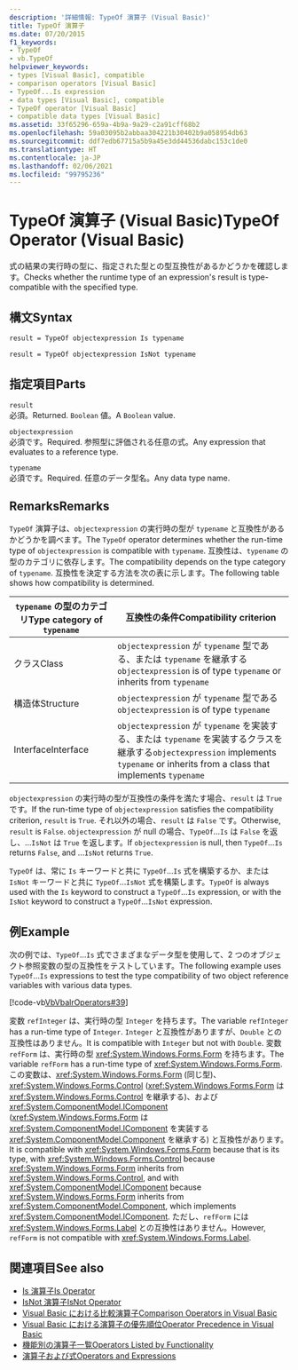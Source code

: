 ```yaml
---
description: '詳細情報: TypeOf 演算子 (Visual Basic)'
title: TypeOf 演算子
ms.date: 07/20/2015
f1_keywords:
- TypeOf
- vb.TypeOf
helpviewer_keywords:
- types [Visual Basic], compatible
- comparison operators [Visual Basic]
- TypeOf...Is expression
- data types [Visual Basic], compatible
- TypeOf operator [Visual Basic]
- compatible data types [Visual Basic]
ms.assetid: 33f65296-659a-4b9a-9a29-c2a91cff68b2
ms.openlocfilehash: 59a03095b2abbaa304221b30402b9a058954db63
ms.sourcegitcommit: ddf7edb67715a5b9a45e3dd44536dabc153c1de0
ms.translationtype: HT
ms.contentlocale: ja-JP
ms.lasthandoff: 02/06/2021
ms.locfileid: "99795236"
---
```

# <a name="typeof-operator-visual-basic"></a><span data-ttu-id="00062-103">TypeOf 演算子 (Visual Basic)</span><span class="sxs-lookup"><span data-stu-id="00062-103">TypeOf Operator (Visual Basic)</span></span>

<span data-ttu-id="00062-104">式の結果の実行時の型に、指定された型との型互換性があるかどうかを確認します。</span><span class="sxs-lookup"><span data-stu-id="00062-104">Checks whether the runtime type of an expression's result is type-compatible with the specified type.</span></span>
  
## <a name="syntax"></a><span data-ttu-id="00062-105">構文</span><span class="sxs-lookup"><span data-stu-id="00062-105">Syntax</span></span>  
  
```vb  
result = TypeOf objectexpression Is typename  
```  
  
```vb  
result = TypeOf objectexpression IsNot typename  
```  
  
## <a name="parts"></a><span data-ttu-id="00062-106">指定項目</span><span class="sxs-lookup"><span data-stu-id="00062-106">Parts</span></span>  

 `result`  
 <span data-ttu-id="00062-107">必須。</span><span class="sxs-lookup"><span data-stu-id="00062-107">Returned.</span></span> <span data-ttu-id="00062-108">`Boolean` 値。</span><span class="sxs-lookup"><span data-stu-id="00062-108">A `Boolean` value.</span></span>  
  
 `objectexpression`  
 <span data-ttu-id="00062-109">必須です。</span><span class="sxs-lookup"><span data-stu-id="00062-109">Required.</span></span> <span data-ttu-id="00062-110">参照型に評価される任意の式。</span><span class="sxs-lookup"><span data-stu-id="00062-110">Any expression that evaluates to a reference type.</span></span>  
  
 `typename`  
 <span data-ttu-id="00062-111">必須です。</span><span class="sxs-lookup"><span data-stu-id="00062-111">Required.</span></span> <span data-ttu-id="00062-112">任意のデータ型名。</span><span class="sxs-lookup"><span data-stu-id="00062-112">Any data type name.</span></span>  
  
## <a name="remarks"></a><span data-ttu-id="00062-113">Remarks</span><span class="sxs-lookup"><span data-stu-id="00062-113">Remarks</span></span>  

 <span data-ttu-id="00062-114">`TypeOf` 演算子は、`objectexpression` の実行時の型が `typename` と互換性があるかどうかを調べます。</span><span class="sxs-lookup"><span data-stu-id="00062-114">The `TypeOf` operator determines whether the run-time type of `objectexpression` is compatible with `typename`.</span></span> <span data-ttu-id="00062-115">互換性は、`typename` の型のカテゴリに依存します。</span><span class="sxs-lookup"><span data-stu-id="00062-115">The compatibility depends on the type category of `typename`.</span></span> <span data-ttu-id="00062-116">互換性を決定する方法を次の表に示します。</span><span class="sxs-lookup"><span data-stu-id="00062-116">The following table shows how compatibility is determined.</span></span>  
  
|<span data-ttu-id="00062-117">`typename` の型のカテゴリ</span><span class="sxs-lookup"><span data-stu-id="00062-117">Type category of `typename`</span></span>|<span data-ttu-id="00062-118">互換性の条件</span><span class="sxs-lookup"><span data-stu-id="00062-118">Compatibility criterion</span></span>|  
|---------------------------------|-----------------------------|  
|<span data-ttu-id="00062-119">クラス</span><span class="sxs-lookup"><span data-stu-id="00062-119">Class</span></span>|<span data-ttu-id="00062-120">`objectexpression` が `typename` 型である、または `typename` を継承する</span><span class="sxs-lookup"><span data-stu-id="00062-120">`objectexpression` is of type `typename` or inherits from `typename`</span></span>|  
|<span data-ttu-id="00062-121">構造体</span><span class="sxs-lookup"><span data-stu-id="00062-121">Structure</span></span>|<span data-ttu-id="00062-122">`objectexpression` が `typename` 型である</span><span class="sxs-lookup"><span data-stu-id="00062-122">`objectexpression` is of type `typename`</span></span>|  
|<span data-ttu-id="00062-123">Interface</span><span class="sxs-lookup"><span data-stu-id="00062-123">Interface</span></span>|<span data-ttu-id="00062-124">`objectexpression` が `typename` を実装する、または `typename` を実装するクラスを継承する</span><span class="sxs-lookup"><span data-stu-id="00062-124">`objectexpression` implements `typename` or inherits from a class that implements `typename`</span></span>|  
  
 <span data-ttu-id="00062-125">`objectexpression` の実行時の型が互換性の条件を満たす場合、`result` は `True` です。</span><span class="sxs-lookup"><span data-stu-id="00062-125">If the run-time type of `objectexpression` satisfies the compatibility criterion, `result` is `True`.</span></span> <span data-ttu-id="00062-126">それ以外の場合、`result` は `False` です。</span><span class="sxs-lookup"><span data-stu-id="00062-126">Otherwise, `result` is `False`.</span></span>  <span data-ttu-id="00062-127">`objectexpression` が null の場合、`TypeOf`...`Is` は `False` を返し、...`IsNot` は `True` を返します。</span><span class="sxs-lookup"><span data-stu-id="00062-127">If `objectexpression` is null, then `TypeOf`...`Is` returns `False`, and ...`IsNot` returns `True`.</span></span>  
  
 <span data-ttu-id="00062-128">`TypeOf` は、常に `Is` キーワードと共に `TypeOf`...`Is` 式を構築するか、または `IsNot` キーワードと共に `TypeOf`...`IsNot` 式を構築します。</span><span class="sxs-lookup"><span data-stu-id="00062-128">`TypeOf` is always used with the `Is` keyword to construct a `TypeOf`...`Is` expression, or with the `IsNot` keyword to construct a `TypeOf`...`IsNot` expression.</span></span>  
  
## <a name="example"></a><span data-ttu-id="00062-129">例</span><span class="sxs-lookup"><span data-stu-id="00062-129">Example</span></span>  

 <span data-ttu-id="00062-130">次の例では、`TypeOf`...`Is` 式でさまざまなデータ型を使用して、2 つのオブジェクト参照変数の型の互換性をテストしています。</span><span class="sxs-lookup"><span data-stu-id="00062-130">The following example uses `TypeOf`...`Is` expressions to test the type compatibility of two object reference variables with various data types.</span></span>  
  
 [!code-vb[VbVbalrOperators#39](~/samples/snippets/visualbasic/VS_Snippets_VBCSharp/VbVbalrOperators/VB/Class1.vb#39)]  
  
 <span data-ttu-id="00062-131">変数 `refInteger` は、実行時の型 `Integer` を持ちます。</span><span class="sxs-lookup"><span data-stu-id="00062-131">The variable `refInteger` has a run-time type of `Integer`.</span></span> <span data-ttu-id="00062-132">`Integer` と互換性がありますが、`Double` との互換性はありません。</span><span class="sxs-lookup"><span data-stu-id="00062-132">It is compatible with `Integer` but not with `Double`.</span></span> <span data-ttu-id="00062-133">変数 `refForm` は、実行時の型 <xref:System.Windows.Forms.Form> を持ちます。</span><span class="sxs-lookup"><span data-stu-id="00062-133">The variable `refForm` has a run-time type of <xref:System.Windows.Forms.Form>.</span></span> <span data-ttu-id="00062-134">この変数は、<xref:System.Windows.Forms.Form> (同じ型)、<xref:System.Windows.Forms.Control> (<xref:System.Windows.Forms.Form> は <xref:System.Windows.Forms.Control> を継承する)、および <xref:System.ComponentModel.IComponent> (<xref:System.Windows.Forms.Form> は <xref:System.ComponentModel.IComponent> を実装する <xref:System.ComponentModel.Component> を継承する) と互換性があります。</span><span class="sxs-lookup"><span data-stu-id="00062-134">It is compatible with <xref:System.Windows.Forms.Form> because that is its type, with <xref:System.Windows.Forms.Control> because <xref:System.Windows.Forms.Form> inherits from <xref:System.Windows.Forms.Control>, and with <xref:System.ComponentModel.IComponent> because <xref:System.Windows.Forms.Form> inherits from <xref:System.ComponentModel.Component>, which implements <xref:System.ComponentModel.IComponent>.</span></span> <span data-ttu-id="00062-135">ただし、`refForm` には <xref:System.Windows.Forms.Label> との互換性はありません。</span><span class="sxs-lookup"><span data-stu-id="00062-135">However, `refForm` is not compatible with <xref:System.Windows.Forms.Label>.</span></span>  
  
## <a name="see-also"></a><span data-ttu-id="00062-136">関連項目</span><span class="sxs-lookup"><span data-stu-id="00062-136">See also</span></span>

- [<span data-ttu-id="00062-137">Is 演算子</span><span class="sxs-lookup"><span data-stu-id="00062-137">Is Operator</span></span>](is-operator.md)
- [<span data-ttu-id="00062-138">IsNot 演算子</span><span class="sxs-lookup"><span data-stu-id="00062-138">IsNot Operator</span></span>](isnot-operator.md)
- [<span data-ttu-id="00062-139">Visual Basic における比較演算子</span><span class="sxs-lookup"><span data-stu-id="00062-139">Comparison Operators in Visual Basic</span></span>](../../programming-guide/language-features/operators-and-expressions/comparison-operators.md)
- [<span data-ttu-id="00062-140">Visual Basic における演算子の優先順位</span><span class="sxs-lookup"><span data-stu-id="00062-140">Operator Precedence in Visual Basic</span></span>](operator-precedence.md)
- [<span data-ttu-id="00062-141">機能別の演算子一覧</span><span class="sxs-lookup"><span data-stu-id="00062-141">Operators Listed by Functionality</span></span>](operators-listed-by-functionality.md)
- [<span data-ttu-id="00062-142">演算子および式</span><span class="sxs-lookup"><span data-stu-id="00062-142">Operators and Expressions</span></span>](../../programming-guide/language-features/operators-and-expressions/index.md)
